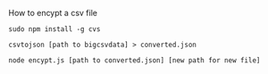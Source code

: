 How to encypt a csv file
```
sudo npm install -g cvs

csvtojson [path to bigcsvdata] > converted.json

node encypt.js [path to converted.json] [new path for new file]